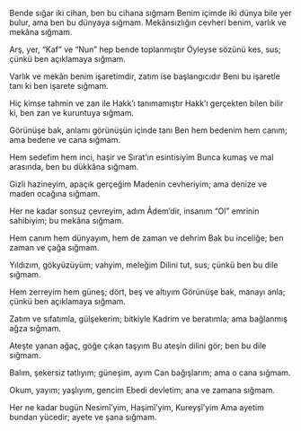 Bende sığar iki cihan, ben bu cihana sığmam
Benim içimde iki dünya bile yer bulur, ama ben bu dünyaya sığmam.
Mekânsızlığın cevheri benim, varlık ve mekâna sığmam.

Arş, yer, “Kaf” ve “Nun” hep bende toplanmıştır
Öyleyse sözünü kes, sus; çünkü ben açıklamaya sığmam.

Varlık ve mekân benim işaretimdir, zatım ise başlangıcıdır
Beni bu işaretle tanı ki ben işarete sığmam.

Hiç kimse tahmin ve zan ile Hakk’ı tanımamıştır
Hakk’ı gerçekten bilen bilir ki, ben zan ve kuruntuya sığmam.

Görünüşe bak, anlamı görünüşün içinde tanı
Ben hem bedenim hem canım; ama bedene ve cana sığmam.

Hem sedefim hem inci, haşir ve Sırat’ın esintisiyim
Bunca kumaş ve mal arasında, ben bu dükkâna sığmam.

Gizli hazineyim, apaçık gerçeğim
Madenin cevheriyim; ama denize ve maden ocağına sığmam.

Her ne kadar sonsuz çevreyim, adım Âdem’dir, insanım
“Ol” emrinin sahibiyim; bu mekâna sığmam.

Hem canım hem dünyayım, hem de zaman ve dehrim
Bak bu inceliğe; ben zaman ve çağa sığmam.

Yıldızım, gökyüzüyüm; vahyim, meleğim
Dilini tut, sus; çünkü ben bu dile sığmam.

Hem zerreyim hem güneş; dört, beş ve altıyım
Görünüşe bak, manayı anla; çünkü ben açıklamaya sığmam.

Zatım ve sıfatımla, gülşekerim; bitkiyle
Kadrim ve beratımla; ama bağlanmış ağza sığmam.

Ateşte yanan ağaç, göğe çıkan taşyım
Bu ateşin dilini gör; ben bu dile sığmam.

Balım, şekersiz tatlıyım; güneşim, ayım
Can bağışlarım; ama o cana sığmam.

Okum, yayım; yaşlıyım, gencim
Ebedi devletim; ana ve zamana sığmam.

Her ne kadar bugün Nesimî’yim, Haşimî’yim, Kureyşî’yim
Ama ayetim bundan yücedir; ayete ve şana sığmam.
